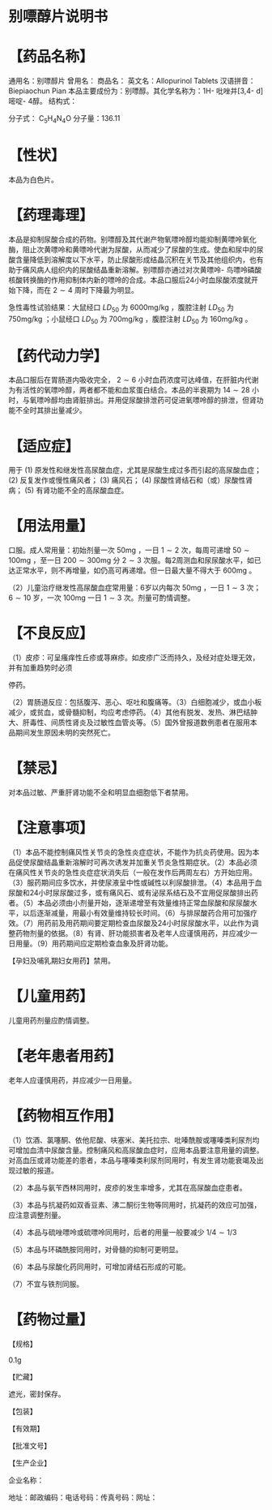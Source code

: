 # 别嘌醇片说明书

# 【药品名称】

通用名：别嘌醇片  曾用名：  商品名：  英文名：Allopurinol Tablets  汉语拼音：Biepiaochun Pian  本品主要成份为：别嘌醇。其化学名称为：1H- 吡唑并[3,4- d]嘧啶- 4醇。  结构式：

分子式：  $\mathrm{C_5H_4N_4O}$   分子量：136.11

# 【性状】

本品为白色片。

# 【药理毒理】

本品是抑制尿酸合成的药物。别嘌醇及其代谢产物氧嘌呤醇均能抑制黄嘌呤氧化酶，阻止次黄嘌呤和黄嘌呤代谢为尿酸，从而减少了尿酸的生成。使血和尿中的尿酸含量降低到溶解度以下水平，防止尿酸形成结晶沉积在关节及其他组织内，也有助于痛风病人组织内的尿酸结晶重新溶解。别嘌醇亦通过对次黄嘌呤- 鸟嘌呤磷酸核酸转换酶的作用抑制体内新的嘌呤的合成。本品口服后24小时血尿酸浓度就开始下降，而在  $2\sim 4$  周时下降最为明显。

急性毒性试验结果：大鼠经口  $LD_{50}$  为  $6000\mathrm{mg / kg}$  ，腹腔注射  $LD_{50}$  为  $750\mathrm{mg / kg}$  ；小鼠经口  $LD_{50}$  为 $700\mathrm{mg / kg}$  ，腹腔注射  $LD_{50}$  为  $160\mathrm{mg / kg}$  。

# 【药代动力学】

本品口服后在胃肠道内吸收完全，  $2\sim 6$  小时血药浓度可达峰值，在肝脏内代谢为有活性的氧嘌呤醇，两者都不能和血浆蛋白结合。本品的半衰期为  $14\sim 28$  小时，与氧嘌呤醇均由肾脏排出。并用促尿酸排泄药可促进氧嘌呤醇的排泄，但肾功能不全时其排出量减少。

# 【适应症】

用于  $(1)$  原发性和继发性高尿酸血症，尤其是尿酸生成过多而引起的高尿酸血症；  $(2)$  反复发作或慢性痛风者；  $(3)$  痛风石；  $(4)$  尿酸性肾结石和（或）尿酸性肾病；  $(5)$  有肾功能不全的高尿酸血症。

# 【用法用量】

口服。成人常用量：初始剂量一次  $50\mathrm{mg}$  ，一日  $1\sim 2$  次，每周可递增  $50\sim 100\mathrm{mg}$  ，至一日  $200\sim 300\mathrm{mg}$  分  $2\sim 3$  次服。每2周测血和尿尿酸水平，如已达正常水平，则不再增量，如仍高可再递增。但一日最大量不得大于  $600\mathrm{mg}$  。

（2）儿童治疗继发性高尿酸血症常用量：6岁以内每次  $50\mathrm{mg}$  ，一日  $1\sim 3$  次；  $6\sim 10$  岁，一次  $100\mathrm{mg}$  一日  $1\sim 3$  次。剂量可酌情调整。

# 【不良反应】

（1）皮疹：可呈瘙痒性丘疹或荨麻疹。如皮疹广泛而持久，及经对症处理无效，并有加重趋势时必须

停药。

（2）胃肠道反应：包括腹泻、恶心、呕吐和腹痛等。（3）白细胞减少，或血小板减少，或贫血，或骨髓抑制，均应考虑停药。（4）其他有脱发、发热、淋巴结肿大、肝毒性、间质性肾炎及过敏性血管炎等。（5）国外曾报道数例患者在服用本品期间发生原因未明的突然死亡。

# 【禁忌】

对本品过敏、严重肝肾功能不全和明显血细胞低下者禁用。

# 【注意事项】

（1）本品不能控制痛风性关节炎的急性炎症症状，不能作为抗炎药使用。因为本品促使尿酸结晶重新溶解时可再次诱发并加重关节炎急性期症状。（2）本品必须在痛风性关节炎的急性炎症症状消失后（一般在发作后两周左右）方开始应用。（3）服药期间应多饮水，并使尿液呈中性或碱性以利尿酸排泄。（4）本品用于血尿酸和24小时尿尿酸过多，或有痛风石、或有泌尿系结石及不宜用促尿酸排出药者。（5）本品必须由小剂量开始，逐渐递增至有效量维持正常血尿酸和尿尿酸水平，以后逐渐减量，用最小有效量维持较长时间。（6）与排尿酸药合用可加强疗效。（7）用药前及用药期间要定期检查血尿酸及24小时尿尿酸水平，以此作为调整药物剂量的依据。（8）有肾、肝功能损害者及老年人应谨慎用药，并应减少一日用量。（9）用药期间应定期检查血象及肝肾功能。

【孕妇及哺乳期妇女用药】禁用。

# 【儿童用药】

儿童用药剂量应酌情调整。

# 【老年患者用药】

老年人应谨慎用药，并应减少一日用量。

# 【药物相互作用】

（1）饮酒、氯噻酮、依他尼酸、呋塞米、美托拉宗、吡嗪酰胺或噻嗪类利尿剂均可增加血清中尿酸含量。控制痛风和高尿酸血症时，应用本品要注意用量的调整。对高血压或肾功能差的患者，本品与噻嗪类利尿剂同用时，有发生肾功能衰竭及出现过敏的报道。

（2）本品与氨苄西林同用时，皮疹的发生率增多，尤其在高尿酸血症患者。

（3）本品与抗凝药如双香豆素、沸二酮衍生物等同用时，抗凝药的效应可加强，应注意调整剂量。

（4）本品与硫唑嘌呤或硫嘌呤同用时，后者的用量一般要减少  $1 / 4\sim 1 / 3$

（5）本品与环磷酰胺同用时，对骨髓的抑制可更明显。

（6）本品与尿酸化药同用时，可增加肾结石形成的可能。

（7）不宜与铁剂同服。

# 【药物过量】

【规格】

0.1g

【贮藏】

遮光，密封保存。

【包装】

【有效期】

【批准文号】

【生产企业】

企业名称：

地址：邮政编码：电话号码：传真号码：网址：